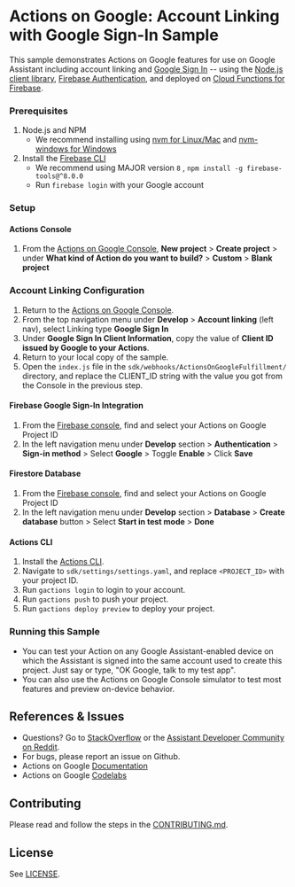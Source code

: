 # Actions on Google: Account Linking with Google Sign-In Sample

This sample demonstrates Actions on Google features for use on Google Assistant
including account linking and [Google Sign In](https://developers.google.com/assistant/identity/google-sign-in)
-- using the [Node.js client library](), [Firebase Authentication](https://firebase.google.com/docs/auth/),
and deployed on [Cloud Functions for Firebase](https://firebase.google.com/docs/functions/).

### Prerequisites

1. Node.js and NPM
   - We recommend installing using [nvm for Linux/Mac](https://github.com/creationix/nvm)
     and [nvm-windows for Windows](https://github.com/coreybutler/nvm-windows)
1. Install the [Firebase CLI](https://developers.google.com/assistant/actions/dialogflow/deploy-fulfillment)
   - We recommend using MAJOR version `8` , `npm install -g firebase-tools@^8.0.0`
   - Run `firebase login` with your Google account

### Setup

#### Actions Console

1. From the [Actions on Google Console](https://console.actions.google.com/), **New project** > **Create project** > under **What kind of Action do you want to build?** > **Custom** > **Blank project**

### Account Linking Configuration

1. Return to the [Actions on Google Console](https://console.actions.google.com/).
1. From the top navigation menu under **Develop** > **Account linking** (left nav), select Linking type **Google Sign In**
1. Under **Google Sign In Client Information**, copy the value of **Client ID issued by Google to your Actions**.
1. Return to your local copy of the sample.
1. Open the `index.js` file in the `sdk/webhooks/ActionsOnGoogleFulfillment/` directory, and replace the CLIENT_ID string with the value you got from the Console in the previous step.

#### Firebase Google Sign-In Integration

1. From the [Firebase console](https://console.firebase.google.com), find and select your Actions on Google Project ID
1. In the left navigation menu under **Develop** section > **Authentication** > **Sign-in method** > Select **Google** > Toggle **Enable** > Click **Save**

#### Firestore Database

1. From the [Firebase console](https://console.firebase.google.com), find and select your Actions on Google Project ID
1. In the left navigation menu under **Develop** section > **Database** > **Create database** button > Select **Start in test mode** > **Done**

#### Actions CLI

1. Install the [Actions CLI](https://developers.google.com/assistant/actionssdk/gactions).
1. Navigate to `sdk/settings/settings.yaml`, and replace `<PROJECT_ID>` with your project ID.
1. Run `gactions login` to login to your account.
1. Run `gactions push` to push your project.
1. Run `gactions deploy preview` to deploy your project.

### Running this Sample

- You can test your Action on any Google Assistant-enabled device on which the Assistant is signed into the same account used to create this project. Just say or type, "OK Google, talk to my test app".
- You can also use the Actions on Google Console simulator to test most features and preview on-device behavior.

## References & Issues

- Questions? Go to [StackOverflow](https://stackoverflow.com/questions/tagged/actions-on-google) or the [Assistant Developer Community on Reddit](https://www.reddit.com/r/GoogleAssistantDev/).
- For bugs, please report an issue on Github.
- Actions on Google [Documentation](https://developers.google.com/assistant)
- Actions on Google [Codelabs](https://codelabs.developers.google.com/?cat=Assistant)

## Contributing

Please read and follow the steps in the [CONTRIBUTING.md](CONTRIBUTING.md).

## License

See [LICENSE](LICENSE).
